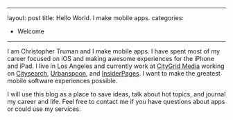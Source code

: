 
---
layout: post
title: Hello World.  I make mobile apps.
categories:
- Welcome
---

I am Christopher Truman and I make mobile apps.  I have spent most of my career focused on iOS and making awesome experiences for the iPhone and iPad.  I live in Los Angeles and currently work at [CityGrid Media](http://citygrid.com) working on [Citysearch](http://citysearch.com), [Urbanspoon](http://urbanspoon.com), and [InsiderPages](http://insiderpages.com).  I want to make the greatest mobile software experiences possible.

I will use this blog as a place to save ideas, talk about hot topics, and journal my career and life.  Feel free to contact me if you have questions about apps or could use my services.